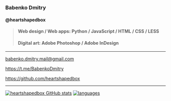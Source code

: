 ### Babenko Dmitry

#### @heartshapedbox

> #### Web design / Web apps: Python / JavaScript / HTML / CSS / LESS
> #### Digital art: Adobe Photoshop / Adobe InDesign
-----------------------------------------------------------------------------------------------------------------------------------------------------------------------------------
babenko.dmitry.mail@gmail.com

https://t.me/BabenkoDmitry

https://github.com/heartshapedbox

-----------------------------------------------------------------------------------------------------------------------------------------------------------------------------------
[![heartshapedbox GitHub stats](https://github-readme-stats.vercel.app/api?username=heartshapedbox&custom_title=GitHub_stats&show_icons=true&theme=tokyonight&bg_color=110,0d1117,1a1b27&hide_border=true)](https://camo.githubusercontent.com/0d020a29d447d73abc52564bdabdaeea9a1fb7ad931f492048e0cb5e41ffdc80/68747470733a2f2f6769746875622d726561646d652d73746174732e76657263656c2e6170702f6170693f757365726e616d653d6865617274736861706564626f7826637573746f6d5f7469746c653d53746174732673686f775f69636f6e733d74727565267468656d653d746f6b796f6e696768742662675f636f6c6f723d3131302c3064313131372c31613162323726686964655f626f726465723d74727565)
[![languages](https://github-readme-stats.vercel.app/api/top-langs/?username=heartshapedbox&layout=compact&theme=tokyonight&bg_color=110,0d1117,1a1b27&hide_border=true)](https://camo.githubusercontent.com/a370044793a67c3319c99fd68ab18fdecf45c92f9fa34b2d7717662c4bd295b4/68747470733a2f2f6769746875622d726561646d652d73746174732e76657263656c2e6170702f6170692f746f702d6c616e67732f3f757365726e616d653d6865617274736861706564626f78266c61796f75743d636f6d70616374267468656d653d746f6b796f6e696768742662675f636f6c6f723d3131302c3064313131372c31613162323726686964655f626f726465723d74727565)
<!---
heartshapedbox/heartshapedbox is a ✨ special ✨ repository because its `README.md` (this file) appears on your GitHub profile.
You can click the Preview link to take a look at your changes.
--->
